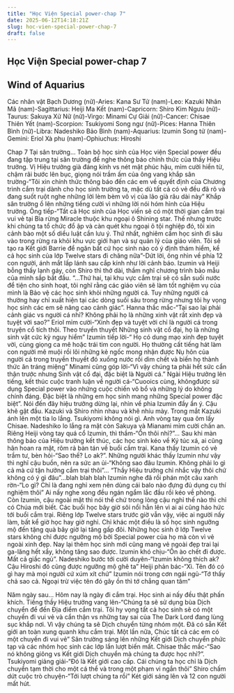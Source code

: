 ```yaml
---
title: "Học Viện Special power-chap 7"
date: 2025-06-12T14:18:21Z
slug: hoc-vien-special-power-chap-7
draft: false
---
```


## Học Viện Special power-chap 7

## Wind of Aquarius

Các nhân vật
Bạch Dương (nữ)-Aries: Kana
Sư Tử (nam)-Leo: Kazuki
Nhân Mã (nam)-Sagittarius: Heiji
Ma Kết (nam)-Capricorn: Shiro
Kim Ngưu (nữ)-Taurus: Sakuya
Xử Nữ (nữ)-Virgo: Minami
Cự Giải (nữ)-Cancer: Chisae
Thiên Yết (nam)-Scorpion: Tsukiyomi
Song ngư (nữ)-Pices: Hanna
Thiên Bình (nữ)-Libra: Nadeshiko
Bảo Bình (nam)-Aquarius: Izumin
Song tử (nam)-Gemini: Eriol
Xà phu (nam)-Ophiuchus: Hiroshi


 Chap 7
Tại sân trường…
Toàn bộ học sinh của Học viện Special power đều đang tập trung tại sân trường để nghe thông báo chính thức của thấy Hiệu trưởng.
Vị Hiệu trưởng già đáng kính vs nét mặt phúc hậu, mỉm cười hiền từ, chậm rãi bước lên bục, giọng nói trầm ấm của ông vang khắp sân trường-“Tôi xin chính thức thông báo đến các em về quyết định của Chương trình cắm trại dành cho học sinh trường ta, mặc dù tất cả có vẻ đều đã rõ và đang suốt ruột nghe những lời lèm bèm vô vị của lão già râu dài này”
Khắp sân trường ồ lên những tiếng cười vì những lời nói hóm hỉnh của Hiệu trưởng.
Ông tiếp-“Tất cả Học sinh của Học viến sẽ có một thời gian cắm trại vui vẻ tại Bìa rừng Miracle thuộc khu ngoại ô Shining star. Thế nhưng trước khi chúng ta tổ chức đổ ập và càn quét khu ngoại ô tội nghiệp đó, tôi xin cảnh bào một số diều luật cần lưu ý. Thứ nhất, nghiêm cấm học sinh đi sâu vào trong rừng ra khỏi khu vực giới hạn và sự quản lý của giáo viên. Tôi sẽ tạo ra Kết giới Barrie để ngăn bất cứ học sinh nào có ý định thám hiểm, kể cả học sinh của lớp Twelve stars đi chăng nữa”-Dứt lời, ông nhìn về phía 12 con người, ánh mắt lấp lánh sau cắp kính như lời cảnh báo. Izumin và Heiji bỗng thấy lạnh gáy, còn Shiro thì thở dài, thầm nghĩ chương trình bảo mẫu của mình sắp bắt đầu.
“…Thứ hai, tại khu vực cắm trại sẽ có sẵn suối nước để tiện cho sinh hoạt, tôi nghĩ rằng các giáo viên sẽ làm tốt nghiệm vụ của mình là Bảo vệ các học sinh khỏi những người cá. Tuy những người cá thường hay chỉ xuất hiện tại các dòng suối sâu trong rừng nhưng tôi hy vọng học sinh các em sẽ nâng cao cảnh giác”.
Hanna thắc mắc-“Tại sao lại phải cảnh giác vs người cá nhỉ? Không phải họ là những xinh vật rất xinh đẹp và tuyệt vời sao?”
Eriol mỉm cười-“Xinh đẹp và tuyệt vời chỉ là người cá trong truyện cổ tích thôi. Theo truyền thuyết Những sinh vật cố đại, họ là những sinh vật cức kỳ nguy hiểm”
Izumin tiếp lời-“ Họ có dung mạo xinh đẹp tuyệt vời, cùng giọng ca mê hoặc trái tim con người. Họ thường cất tiếng hát làm con người mê muội rồi lôi những kẻ ngốc mong nhận được Nụ hôn của người cá trong truyền thuyết đó xuống nước rồi dìm chết và biến họ thành thức ăn tráng miệng”
Minami cũng góp lời-“Vì vậy chúng ta phải hết sức cẩn thận trước nhưng Sinh vật cổ đại, đặc biệt là Người cá.”
Ngài Hiệu trưởng lên tiếng, kết thúc cuộc tranh luận về người cá-“Cuooics cùng, khôngđược sử dụng Special power vào nhứng cuộc chiến vô bổ và những lý do không chính đáng. Đặc biệt là những em học sinh mang những Special power đặc biệt”. Nói đến đây hiệu trưởng dừng lại, nhìn về phia Izumin đầy ẩn ý. Cậu khẽ gật đầu. Kazuki và Shiro nhìn nhau và khẽ nhíu mày. Trong mắt Kazuki ánh lên một tia lo lắng. Tsukiyomi không nói gì. Anh vòng tay qua ôm lấy Chisae. Nadeshiko lo lắng ra mặt còn Sakuya và Mianami mỉm cười chấn an. Riêng Heiji vòng tay quá cổ Izumin, thì thầm-“Ổn thôi nhỉ?”…
Sau khi màn thông báo của Hiệu trưởng kết thúc, các học sinh kéo về Ký túc xá, ai cũng hân hoan ra mặt, rôm rả bàn tán về buổi cắm trại. Kana thấy Izumin có vẻ trầm tư, bèn hỏi-“Sao thế? Lo ak?”. Những người khác thấy Izumin như vậy thì nghĩ cậu buồn, nên ra sức an ủi-“Không sao đâu Izumin. Không phải lo gì cả mà cứ tận hưởng cắm trại thôi”… “Thầy Hiệu trưởng chỉ nhắc vậy thôi chứ không có ý gì đâu”…blah blah blah
Izumin nghe đã rồi phán một câu xanh rờn-“Lo gì? Chỉ là đang nghỉ xem nên dùng cái balo nào đựng đủ dụng cụ thí nghiệm thôi”
Ai nấy nghe xong đều ngán ngẩm lắc đầu rồi kéo về phòng. Còn Izumin, cậu ngoài mặt thì nói thế chứ trong lòng cậu nghỉ thế nào thì chỉ có Chúa mới biết.
Các buổi học bây giờ sôi nổi hẳn lên vì ai ai cũng háo hức tới buổi cắm trại. Riêng lớp Twelve stars trước giờ vẫn vậy, việc ai người nấy làm, bất kể giờ học hay giờ nghỉ. Chỉ khác một điều là số học sinh ngưỡng mộ đến tặng quà bây giờ lại tăng gấp đôi. Những học sinh ở lớp Twelve stars không chỉ được ngưỡng mộ bởi Special power của họ mà còn vì vẻ ngoài xinh đẹp. Nay lại thêm học sinh mới cũng mang vẻ ngoài đẹp trai lại ga-lăng hết xẩy, không tăng sao được.
Izumin khó chịu-“Ồn ào chết đi được. Mất cả giấc ngủ”. Nadeshiko bước tới cười duyên-“Izumin không thích ak? Cậu Hiroshi đó cũng được ngưỡng mộ ghê ta”
Heiji phản bác-“Xì. Tên đó có gì hay mà mọi người cứ xúm xít chứ”
Izumin nói trong cơn ngái ngủ-“Tớ thấy chả sao cả. Ngoại trừ việc tên đó gây ồn thì tớ chẳng quan tâm”

Năm ngày sau…
Hôm nay là ngày đi cắm trại. Học sinh ai nấy đều thật phấn khích.
Tiếng thầy Hiệu trưởng vang lên-“Chúng ta sẽ sử dụng bùa Dịch chuyển để đến Địa điểm cắm trại. Tôi hy vọng tất cả học sinh sẽ có một chuyến đi vui vẻ và cẩn thận vs những tay sai của The Dark Lord đang lùng sục khắp nơi. Vì vậy chúng ta sẽ Dịch chuyển từng nhóm một. Đã có sẵn Kết giới an toàn xung quanh khu cắm trại. Một lần nữa, Chúc tất cả các em có một chuyến đi vui vẻ”
Sân trường sáng lên những Kết giới Dịch chuyển phức tạp và các nhóm học sinh các lớp lần lượt biến mất.
Chisae thắc mắc-“Sao nó không giông vs Kết giới Dịch chuyển mà chúng ta được học nhỉ?”. Tsukiyomi giảng giải-“Đó là Kết giới cao cấp. Cái chúng ta học chỉ là Dịch chuyển tạm thời cho một cá thể và trong một phạm vi ngắn thôi”
Shiro chấm dứt cuộc trò chuyện-“Tới lượt chúng ta rồi”
Két giới sáng lên và 12 con người mất hút.